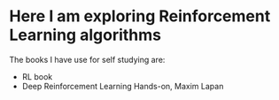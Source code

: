 # Here I am exploring Reinforcement Learning algorithms

The books I have use for self studying are:
 - RL book
 - Deep Reinforcement Learning Hands-on, Maxim Lapan

